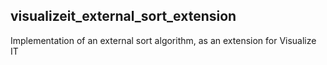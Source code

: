 ## visualizeit_external_sort_extension

Implementation of an external sort algorithm, as an extension for Visualize IT
